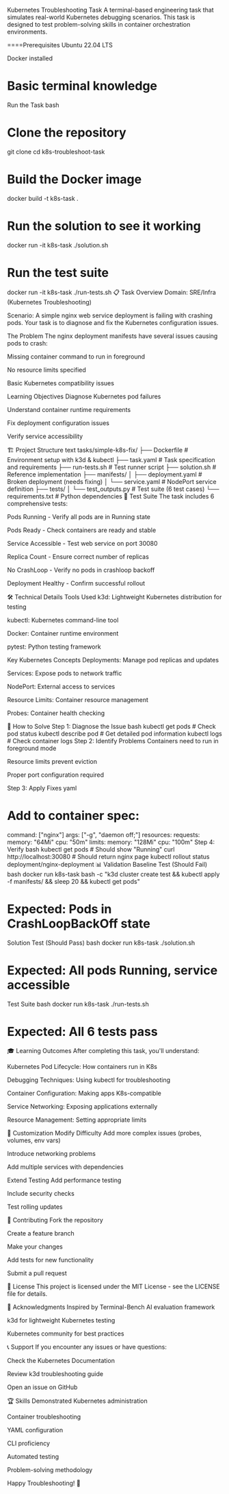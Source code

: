 Kubernetes Troubleshooting Task
A terminal-based engineering task that simulates real-world Kubernetes debugging scenarios. This task is designed to test problem-solving skills in container orchestration environments.

====Prerequisites
Ubuntu 22.04 LTS

Docker installed

Basic terminal knowledge
============================================================
Run the Task
bash
# Clone the repository
git clone 
cd k8s-troubleshoot-task

# Build the Docker image
docker build -t k8s-task .

# Run the solution to see it working
docker run -it k8s-task ./solution.sh

# Run the test suite
docker run -it k8s-task ./run-tests.sh
📋 Task Overview
Domain: SRE/Infra (Kubernetes Troubleshooting)

Scenario: A simple nginx web service deployment is failing with crashing pods. Your task is to diagnose and fix the Kubernetes configuration issues.

The Problem
The nginx deployment manifests have several issues causing pods to crash:

Missing container command to run in foreground

No resource limits specified

Basic Kubernetes compatibility issues

Learning Objectives
Diagnose Kubernetes pod failures

Understand container runtime requirements

Fix deployment configuration issues

Verify service accessibility

🏗️ Project Structure
text
tasks/simple-k8s-fix/
├── Dockerfile              # Environment setup with k3d & kubectl
├── task.yaml              # Task specification and requirements
├── run-tests.sh           # Test runner script
├── solution.sh            # Reference implementation
├── manifests/
│   ├── deployment.yaml    # Broken deployment (needs fixing)
│   └── service.yaml       # NodePort service definition
├── tests/
│   └── test_outputs.py    # Test suite (6 test cases)
└── requirements.txt       # Python dependencies
🧪 Test Suite
The task includes 6 comprehensive tests:

Pods Running - Verify all pods are in Running state

Pods Ready - Check containers are ready and stable

Service Accessible - Test web service on port 30080

Replica Count - Ensure correct number of replicas

No CrashLoop - Verify no pods in crashloop backoff

Deployment Healthy - Confirm successful rollout

🛠️ Technical Details
Tools Used
k3d: Lightweight Kubernetes distribution for testing

kubectl: Kubernetes command-line tool

Docker: Container runtime environment

pytest: Python testing framework

Key Kubernetes Concepts
Deployments: Manage pod replicas and updates

Services: Expose pods to network traffic

NodePort: External access to services

Resource Limits: Container resource management

Probes: Container health checking

🎯 How to Solve
Step 1: Diagnose the Issue
bash
kubectl get pods                 # Check pod status
kubectl describe pod <name>     # Get detailed pod information
kubectl logs <pod-name>         # Check container logs
Step 2: Identify Problems
Containers need to run in foreground mode

Resource limits prevent eviction

Proper port configuration required

Step 3: Apply Fixes
yaml
# Add to container spec:
command: ["nginx"]
args: ["-g", "daemon off;"]
resources:
  requests:
    memory: "64Mi"
    cpu: "50m"
  limits:
    memory: "128Mi"
    cpu: "100m"
Step 4: Verify
bash
kubectl get pods                 # Should show "Running"
curl http://localhost:30080     # Should return nginx page
kubectl rollout status deployment/nginx-deployment
📊 Validation
Baseline Test (Should Fail)
bash
docker run k8s-task bash -c "k3d cluster create test && kubectl apply -f manifests/ && sleep 20 && kubectl get pods"
# Expected: Pods in CrashLoopBackOff state
Solution Test (Should Pass)
bash
docker run k8s-task ./solution.sh
# Expected: All pods Running, service accessible
Test Suite
bash
docker run k8s-task ./run-tests.sh
# Expected: All 6 tests pass
🎓 Learning Outcomes
After completing this task, you'll understand:

Kubernetes Pod Lifecycle: How containers run in K8s

Debugging Techniques: Using kubectl for troubleshooting

Container Configuration: Making apps K8s-compatible

Service Networking: Exposing applications externally

Resource Management: Setting appropriate limits

🔧 Customization
Modify Difficulty
Add more complex issues (probes, volumes, env vars)

Introduce networking problems

Add multiple services with dependencies

Extend Testing
Add performance testing

Include security checks

Test rolling updates

🤝 Contributing
Fork the repository

Create a feature branch

Make your changes

Add tests for new functionality

Submit a pull request

📝 License
This project is licensed under the MIT License - see the LICENSE file for details.

🙏 Acknowledgments
Inspired by Terminal-Bench AI evaluation framework

k3d for lightweight Kubernetes testing

Kubernetes community for best practices

📞 Support
If you encounter any issues or have questions:

Check the Kubernetes Documentation

Review k3d troubleshooting guide

Open an issue on GitHub

🏆 Skills Demonstrated
Kubernetes administration

Container troubleshooting

YAML configuration

CLI proficiency

Automated testing

Problem-solving methodology

Happy Troubleshooting! 🎉


